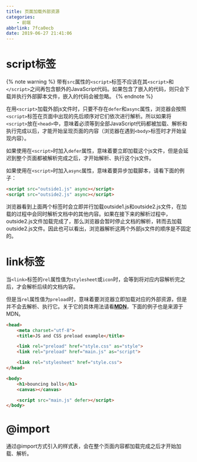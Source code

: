 ```yaml
---
title: 页面加载外部资源
categories:
    - 前端
abbrlink: 7fca0ecb
date: 2019-06-27 21:41:06
---
```


# script标签

{% note warning %}
带有`src`属性的`<script>`标签不应该在其`<script>`和`</script>`之间再包含额外的JavaScript代码。如果包含了嵌入的代码，则只会下载并执行外部脚本文件，嵌入的代码会被忽略。
{% endnote %}

在用`<script>`加载外部js文件时，只要不存在`defer`和`async`属性，浏览器会按照`<script>`标签在页面中出现的先后顺序对它们依次进行解析。所以如果将`<script>`放在`<head>`中，意味着必须等到全部JavaScript代码都被加载、解析和执行完成以后，才能开始呈现页面的内容（浏览器在遇到`<body>`标签时才开始呈现内容）。

如果使用在`<script>`时加入`defer`属性，意味着要立即加载这个js文件，但是会延迟到整个页面都被解析完成之后，才开始解析、执行这个js文件。

如果使用在`<script>`时加入`async`属性，意味着要异步加载脚本，请看下面的例子：

```html
<script src="outside1.js" async></script>
<script src="outside2.js" async></script>
```

浏览器看到上面两个标签时会立即并行加载outside1.js和outside2.js文件，在加载的过程中会同时解析文档中的其他内容。如果在接下来的解析过程中，outside2.js文件加载完成了，那么浏览器会暂时停止文档的解析，转而去加载outside2.js文件。因此也可以看出，浏览器解析这两个外部js文件的顺序是不固定的。

# link标签

当`<link>`标签的`rel`属性值为`stylesheet`或`icon`时，会等到将对应内容解析完之后，才会解析后续的文档内容。

但是当`rel`属性值为`preload`时，意味着要浏览器立即加载对应的外部资源，但是并不会去解析、执行它。关于它的具体用法请看[**MDN**](https://developer.mozilla.org/en-US/docs/Web/HTML/Preloading_content)，下面的例子也是来源于MDN。

```html
<head>
    <meta charset="utf-8">
    <title>JS and CSS preload example</title>

    <link rel="preload" href="style.css" as="style">
    <link rel="preload" href="main.js" as="script">

    <link rel="stylesheet" href="style.css">
</head>

<body>
    <h1>bouncing balls</h1>
    <canvas></canvas>

    <script src="main.js" defer></script>
</body>
```

# @import

通过@import方式引入的样式表，会在整个页面内容都加载完成之后才开始加载、解析。
